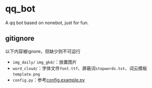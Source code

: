 # qq_bot
 A qq bot based on nonebot, just for fun.

## gitignore

以下内容被ignore，但缺少则不可运行

* `img_daily/` `img_gkd/`：放置图片
* `word_cloud/`：字体文件`font.ttf`、屏蔽词`stopwords.txt`、词云模板`template.png`
* `config.py`：参考[config.example.py](./config.example.py)
